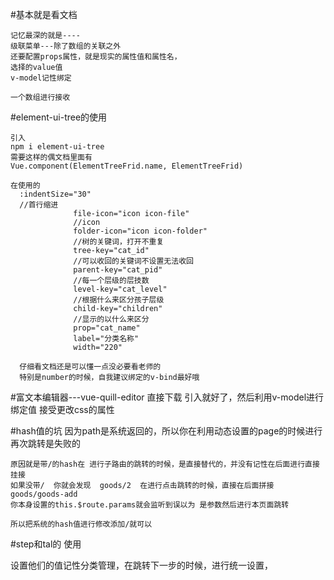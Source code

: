 #基本就是看文档

```
记忆最深的就是----
级联菜单---除了数组的关联之外
还要配置props属性，就是现实的属性值和属性名，
选择的value值
v-model记性绑定

一个数组进行接收
```

#element-ui-tree的使用
```
引入
npm i element-ui-tree
需要这样的偶文档里面有
Vue.component(ElementTreeFrid.name, ElementTreeFrid)

在使用的
  :indentSize="30"
  //首行缩进
              file-icon="icon icon-file"
              //icon
              folder-icon="icon icon-folder"
              //树的关键词，打开不重复
              tree-key="cat_id"
              //可以收回的关键词不设置无法收回
              parent-key="cat_pid"
              //每一个层级的层技数
              level-key="cat_level"
              //根据什么来区分孩子层级
              child-key="children"
              //显示的以什么来区分
              prop="cat_name"
              label="分类名称"
              width="220"

  仔细看文档还是可以懂一点没必要看老师的
  特别是number的时候，自我建议绑定的v-bind最好哦
```

#富文本编辑器---vue-quill-editor
直接下载 引入就好了，然后利用v-model进行绑定值
接受更改css的属性

#hash值的坑
因为path是系统返回的，所以你在利用动态设置的page的时候进行再次跳转是失败的
```
原因就是带/的hash在 进行子路由的跳转的时候，是直接替代的，并没有记性在后面进行直接挂接
如果没带/  你就会发现  goods/2  在进行点击跳转的时候，直接在后面拼接
goods/goods-add
你本身设置的this.$route.params就会监听到误以为 是参数然后进行本页面跳转

所以把系统的hash值进行修改添加/就可以
```

#step和tal的 使用

设置他们的值记性分类管理，在跳转下一步的时候，进行统一设置，
